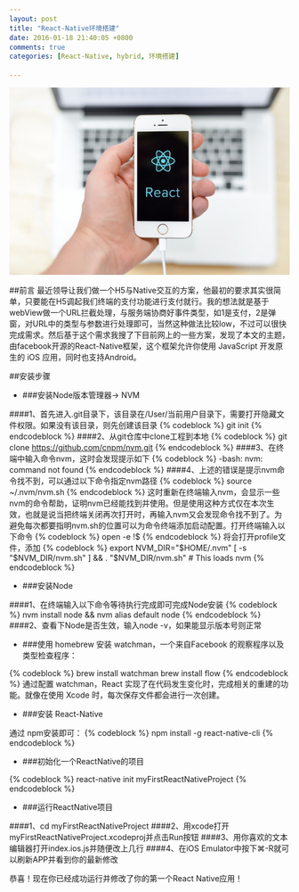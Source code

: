 ```yaml
---
layout: post
title: "React-Native环境搭建"
date: 2016-01-18 21:40:05 +0800
comments: true
categories: [React-Native, hybrid, 环境搭建]

---
```


![alt text](/images/2016/01/18/ReactNative.png "ReactNative")

##前言
最近领导让我们做一个H5与Native交互的方案，他最初的要求其实很简单，只要能在H5调起我们终端的支付功能进行支付就行。我的想法就是基于webView做一个URL拦截处理，与服务端协商好事件类型，如1是支付，2是弹窗，对URL中的类型与参数进行处理即可，当然这种做法比较low，不过可以很快完成需求。然后基于这个需求我搜了下目前网上的一些方案，发现了本文的主题，由facebook开源的React-Native框架，这个框架允许你使用 JavaScript 开发原生的 iOS 应用，同时也支持Android。

<!--more-->

##安装步骤
* ###安装Node版本管理器-> NVM

####1、首先进入.git目录下，该目录在/User/当前用户目录下，需要打开隐藏文件权限。如果没有该目录，则先创建该目录
{% codeblock %}
git init
{% endcodeblock %}
####2、从git仓库中clone工程到本地
{% codeblock %}
git clone https://github.com/cnpm/nvm.git
{% endcodeblock %}
####3、在终端中输入命令nvm，这时会发现提示如下
{% codeblock %}
-bash: nvm: command not found
{% endcodeblock %}
####4、上述的错误是提示nvm命令找不到，可以通过以下命令指定nvm路径
{% codeblock %}
source ~/.nvm/nvm.sh
{% endcodeblock %}
这时重新在终端输入nvm，会显示一些nvm的命令帮助，证明nvm已经能找到并使用。但是使用这种方式仅在本次生效，也就是说当把终端关闭再次打开时，再输入nvm又会发现命令找不到了。为避免每次都要指明nvm.sh的位置可以为命令终端添加启动配置。打开终端输入以下命令
{% codeblock %}
open -e !$
{% endcodeblock %}
将会打开profile文件，添加
{% codeblock %}
export NVM_DIR="$HOME/.nvm"
[ -s "$NVM_DIR/nvm.sh" ] && . "$NVM_DIR/nvm.sh" # This loads nvm
{% endcodeblock %}

* ###安装Node

####1、在终端输入以下命令等待执行完成即可完成Node安装
{% codeblock %}
nvm install node && nvm alias default node
{% endcodeblock %}
####2、查看下Node是否生效，输入node -v，如果能显示版本号则正常

* ###使用 homebrew 安装 watchman，一个来自Facebook 的观察程序以及类型检查程序：

{% codeblock %}
brew install watchman
brew install flow
{% endcodeblock %}
通过配置 watchman，React 实现了在代码发生变化时，完成相关的重建的功能。就像在使用 Xcode 时，每次保存文件都会进行一次创建。

* ###安装 React-Native

通过 npm安装即可：
{% codeblock %}
npm install -g react-native-cli
{% endcodeblock %}

* ###初始化一个ReactNative的项目

{% codeblock %}
react-native init myFirstReactNativeProject
{% endcodeblock %}

* ###运行ReactNative项目

####1、cd myFirstReactNativeProject
####2、用xcode打开myFirstReactNativeProject.xcodeproj并点击Run按钮
####3、用你喜欢的文本编辑器打开index.ios.js并随便改上几行
####4、在iOS Emulator中按下⌘-R就可以刷新APP并看到你的最新修改

恭喜！现在你已经成功运行并修改了你的第一个React Native应用！






